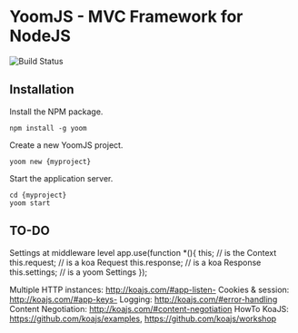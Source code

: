 # YoomJS - MVC Framework for NodeJS

![Build Status](https://travis-ci.org/xpepermint/yoom.svg?branch=master)


## Installation

Install the NPM package.

```
npm install -g yoom
```

Create a new YoomJS project.

```
yoom new {myproject}
```

Start the application server.

```
cd {myproject}
yoom start
```


## TO-DO

Settings at middleware level
app.use(function *(){
  this; // is the Context
  this.request; // is a koa Request
  this.response; // is a koa Response
  this.settings; // is a yoom Settings
});


Multiple HTTP instances: http://koajs.com/#app-listen-
Cookies & session: http://koajs.com/#app-keys-
Logging: http://koajs.com/#error-handling
Content Negotiation: http://koajs.com/#content-negotiation
HowTo KoaJS: https://github.com/koajs/examples, https://github.com/koajs/workshop

<!--
## Features
* on top of express
* middlewares
* MVC
* models
* controllers
* routes
* multiple connectors
* settings
* mongodb with mongoose
* per-model database connection support
* command-line generators
-->
